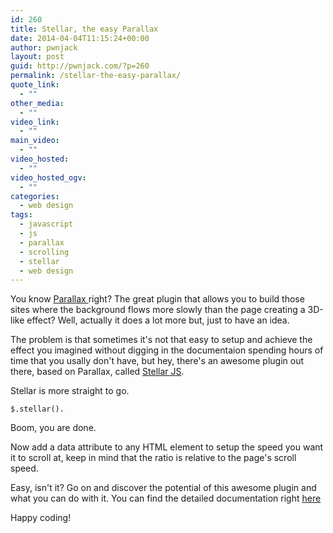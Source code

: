 ```yaml
---
id: 260
title: Stellar, the easy Parallax
date: 2014-04-04T11:15:24+00:00
author: pwnjack
layout: post
guid: http://pwnjack.com/?p=260
permalink: /stellar-the-easy-parallax/
quote_link:
  - ""
other_media:
  - ""
video_link:
  - ""
main_video:
  - ""
video_hosted:
  - ""
video_hosted_ogv:
  - ""
categories:
  - web design
tags:
  - javascript
  - js
  - parallax
  - scrolling
  - stellar
  - web design
---
```

You know <a title="Parallax JS" href="http://wagerfield.github.io/parallax" target="_blank">Parallax </a>right? The great plugin that allows you to build those sites where the background flows more slowly than the page creating a 3D-like effect? Well, actually it does a lot more but, just to have an idea.

The problem is that sometimes it's not that easy to setup and achieve the effect you imagined without digging in the documentaion spending hours of time that you usally don't have, but hey, there's an awesome plugin out there, based on Parallax, called <a title="Stellar JS" href="http://markdalgleish.com/projects/stellar.js" target="_blank">Stellar JS</a>.

Stellar is more straight to go.

    $.stellar().

Boom, you are done.

Now add a data attribute to any HTML element to setup the speed you want it to scroll at, keep in mind that the ratio is relative to the page's scroll speed.

Easy, isn't it? Go on and discover the potential of this awesome plugin and what you can do with it. You can find the detailed documentation right <a title="Stellar JS Documentation" href="http://markdalgleish.com/projects/stellar.js/docs" target="_blank">here</a>

Happy coding!